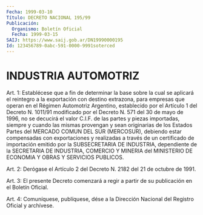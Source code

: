 ```yaml
---
Fecha: 1999-03-10
Título: DECRETO NACIONAL 195/99
Publicación:
  Organismo: Boletín Oficial
  Fecha: 1999-03-15
SAIJ: https://www.saij.gob.ar/DN19990000195
Id: 123456789-0abc-591-0000-9991soterced
---
```

# INDUSTRIA AUTOMOTRIZ

<a id="1"></a>
Art. 1: Establécese que a fin de determinar  la  base sobre la cual  se  aplicará  el  reintegro  a  la  exportación  con  destino extrazona,  para  empresas  que  operan  en  el  Régimen Automotriz Argentino,  establecido  por  el Artículo 1 del Decreto N. 1011/91 modificado por el Decreto N. 571  del  30  de  mayo  de  1996, no se decucirá el valor C.I.F. de las partes y piezas importadas, siempre y  cuando  las  mismas  provengan y sean originarias de los Estados Partes  del  MERCADO  COMUN  DEL  SUR  (MERCOSUR),  debiendo  estar compensadas  con  exportaciones    y  realizadas  a  través  de  un certificado  de  importación  emitido  por    la  SUBSECRETARIA  DE INDUSTRIA,  dependiente de la SECRETARIA DE INDUSTRIA,  COMERCIO  Y MINERIA del MINISTERIO  DE  ECONOMIA  Y  OBRAS Y SERVICIOS PUBLICOS.

<a id="2"></a>
Art.  2: Derógase el Artículo 2 del Decreto N. 2182  del  21  de octubre de 1991.

<a id="3"></a>
Art. 3: El  presente  Decreto  comenzará  a  regir  a partir de su publicación en el Boletín Oficial.

<a id="4"></a>
Art. 4: Comuníquese, publíquese, dése a la Dirección  Nacional del Registro Oficial y archívese.